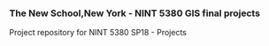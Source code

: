 ### The New School,New York - NINT 5380 GIS final projects
Project repository for NINT 5380 SP18 - Projects
